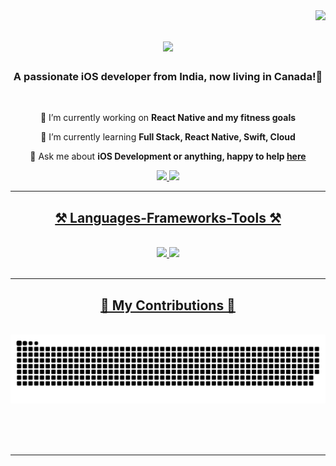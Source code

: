 <img align="right" src="https://visitor-badge.laobi.icu/badge?page_id=Gurpreet0790/Gurpreet0790" />

<h1 align="center">
    <img src="https://readme-typing-svg.herokuapp.com/?font=Righteous&size=35&center=true&vCenter=true&width=500&height=70&duration=4000&lines=Hi+There!+👋+I'm+Gurpreet+Kaur!;+Hi+There!+👋+I'm+Reet!;" />
</h1>

<h3 align="center">A passionate iOS developer from India, now living in Canada!🍁</h3>

<br/>

<div align="center">
 
 🔭 I’m currently working on **React Native and my fitness goals**
 
 🌱 I’m currently learning **Full Stack, React Native, Swift, Cloud**

💬 Ask me about **iOS Development or anything, happy to help [here](https://github.com/Gurpreet0790/Gurpreet0790/issues)**

 </div>
 
<div align="center"> 
  <a href="mailto:gurpreetkaur.chd03@gmail.com">
    <img src="https://img.shields.io/badge/Gmail-333333?style=for-the-badge&logo=gmail&logoColor=red" />
  </a>
  <a href="https://www.linkedin.com/in/reet03/" target="_blank">
    <img src="https://img.shields.io/badge/LinkedIn-0077B5?style=for-the-badge&logo=linkedin&logoColor=white" target="_blank" />
</div>

 <hr/>
 
<h2 align="center">⚒️ Languages-Frameworks-Tools ⚒️</h2>
<br/>
<div align="center">
    <img src="https://skillicons.dev/icons?i=react,swift,vscode,github,cpp,git,jenkins" />
    <img src="https://skillicons.dev/icons?i=redux,androidstudio,javascript,html,css,typescript,sqlite,firebase,c,mysql" /><br>
</div>

<br/>
<hr/>

<div align="center">
  <h2>🐍 My Contributions 🐍</h2>
  <br>
  <img alt="snake eating my contributions" src="https://raw.githubusercontent.com/Gurpreet0790/Gurpreet0790/output/github-contribution-grid-snake.svg" />
  
  <br/><br/><br/>
</div>

<hr/>
